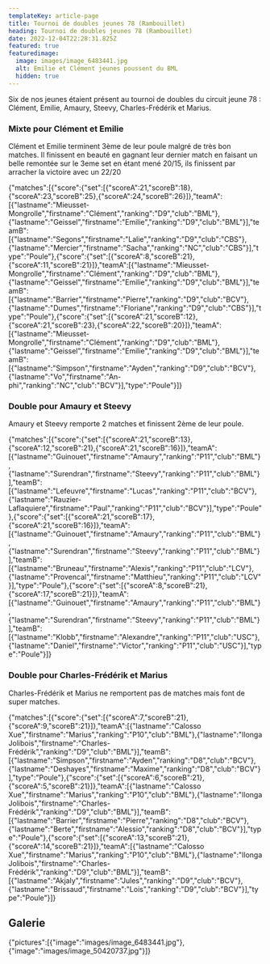 ```yaml
---
templateKey: article-page
title: Tournoi de doubles jeunes 78 (Rambouillet)
heading: Tournoi de doubles jeunes 78 (Rambouillet)
date: 2022-12-04T22:28:31.825Z
featured: true
featuredimage:
  image: images/image_6483441.jpg
  alt: Emilie et Clément jeunes poussent du BML
  hidden: true
---
```

S﻿ix de nos jeunes étaient présent au tournoi de doubles du circuit jeune 78 : Clément, Emilie, Amaury, Steevy, Charles-Frédérik et Marius.

### M﻿ixte pour Clément et Emilie

C﻿lément et Emilie terminent 3ème de leur poule malgré de très bon matches. Il finissent en beauté en gagnant leur dernier match en faisant un belle remontée sur le 3eme set en étant mené 20/15, ils finissent par arracher la victoire avec un 22/20

<scoreboard>{"matches":[{"score":{"set":[{"scoreA":21,"scoreB":18},{"scoreA":23,"scoreB":25},{"scoreA":24,"scoreB":26}]},"teamA":[{"lastname":"Mieusset-Mongrolle","firstname":"Clément","ranking":"D9","club":"BML"},{"lastname":"Geissel","firstname":"Emilie","ranking":"D9","club":"BML"}],"teamB":[{"lastname":"Segons","firstname":"Lalie","ranking":"D9","club":"CBS"},{"lastname":"Mercier","firstname":"Sacha","ranking":"NC","club":"CBS"}],"type":"Poule"},{"score":{"set":[{"scoreA":8,"scoreB":21},{"scoreA":11,"scoreB":21}]},"teamA":[{"lastname":"Mieusset-Mongrolle","firstname":"Clément","ranking":"D9","club":"BML"},{"lastname":"Geissel","firstname":"Emilie","ranking":"D9","club":"BML"}],"teamB":[{"lastname":"Barrier","firstname":"Pierre","ranking":"D9","club":"BCV"},{"lastname":"Dumes","firstname":"Floriane","ranking":"D9","club":"CBS"}],"type":"Poule"},{"score":{"set":[{"scoreA":21,"scoreB":12},{"scoreA":21,"scoreB":23},{"scoreA":22,"scoreB":20}]},"teamA":[{"lastname":"Mieusset-Mongrolle","firstname":"Clément","ranking":"D9","club":"BML"},{"lastname":"Geissel","firstname":"Emilie","ranking":"D9","club":"BML"}],"teamB":[{"lastname":"Simpson","firstname":"Ayden","ranking":"D9","club":"BCV"},{"lastname":"Vo","firstname":"An-phi","ranking":"NC","club":"BCV"}],"type":"Poule"}]}</scoreboard>

### D﻿ouble pour Amaury et Steevy

A﻿maury et Steevy remporte 2 matches et finissent 2ème de leur poule.

<scoreboard>{"matches":[{"score":{"set":[{"scoreA":21,"scoreB":13},{"scoreA":12,"scoreB":21},{"scoreA":21,"scoreB":16}]},"teamA":[{"lastname":"Guinouet","firstname":"Amaury","ranking":"P11","club":"BML"},{"lastname":"Surendran","firstname":"Steevy","ranking":"P11","club":"BML"}],"teamB":[{"lastname":"Lefeuvre","firstname":"Lucas","ranking":"P11","club":"BCV"},{"lastname":"Rauzier-Laflaquiere","firstname":"Paul","ranking":"P11","club":"BCV"}],"type":"Poule"},{"score":{"set":[{"scoreA":21,"scoreB":17},{"scoreA":21,"scoreB":16}]},"teamA":[{"lastname":"Guinouet","firstname":"Amaury","ranking":"P11","club":"BML"},{"lastname":"Surendran","firstname":"Steevy","ranking":"P11","club":"BML"}],"teamB":[{"lastname":"Bruneau","firstname":"Alexis","ranking":"P11","club":"LCV"},{"lastname":"Provencal","firstname":"Matthieu","ranking":"P11","club":"LCV"}],"type":"Poule"},{"score":{"set":[{"scoreA":8,"scoreB":21},{"scoreA":17,"scoreB":21}]},"teamA":[{"lastname":"Guinouet","firstname":"Amaury","ranking":"P11","club":"BML"},{"lastname":"Surendran","firstname":"Steevy","ranking":"P11","club":"BML"}],"teamB":[{"lastname":"Klobb","firstname":"Alexandre","ranking":"P11","club":"USC"},{"lastname":"Daniel","firstname":"Victor","ranking":"P11","club":"USC"}],"type":"Poule"}]}</scoreboard>

### D﻿ouble pour Charles-Frédérik et Marius

Charles-Frédérik et Marius ne remportent pas de matches mais font de super matches.

<scoreboard>{"matches":[{"score":{"set":[{"scoreA":7,"scoreB":21},{"scoreA":9,"scoreB":21}]},"teamA":[{"lastname":"Calosso Xue","firstname":"Marius","ranking":"P10","club":"BML"},{"lastname":"Ilonga Jolibois","firstname":"Charles-Frédérik","ranking":"D9","club":"BML"}],"teamB":[{"lastname":"Simpson","firstname":"Ayden","ranking":"D8","club":"BCV"},{"lastname":"Deshayes","firstname":"Maxime","ranking":"D8","club":"BCV"}],"type":"Poule"},{"score":{"set":[{"scoreA":6,"scoreB":21},{"scoreA":5,"scoreB":21}]},"teamA":[{"lastname":"Calosso Xue","firstname":"Marius","ranking":"P10","club":"BML"},{"lastname":"Ilonga Jolibois","firstname":"Charles-Frédérik","ranking":"D9","club":"BML"}],"teamB":[{"lastname":"Barrier","firstname":"Pierre","ranking":"D8","club":"BCV"},{"lastname":"Berte","firstname":"Alessio","ranking":"D8","club":"BCV"}],"type":"Poule"},{"score":{"set":[{"scoreA":13,"scoreB":21},{"scoreA":14,"scoreB":21}]},"teamA":[{"lastname":"Calosso Xue","firstname":"Marius","ranking":"P10","club":"BML"},{"lastname":"Ilonga Jolibois","firstname":"Charles-Frédérik","ranking":"D9","club":"BML"}],"teamB":[{"lastname":"Akjaly","firstname":"Jules","ranking":"D9","club":"BCV"},{"lastname":"Brissaud","firstname":"Lois","ranking":"D9","club":"BCV"}],"type":"Poule"}]}</scoreboard>

## Galerie

<gallery>{"pictures":[{"image":"images/image_6483441.jpg"},{"image":"images/image_50420737.jpg"}]}</gallery>